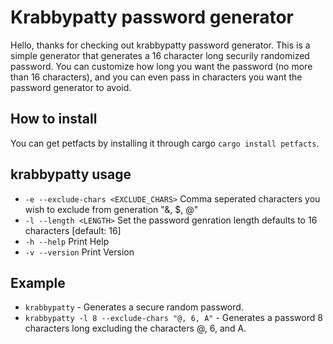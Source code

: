 # Krabbypatty password generator
Hello, thanks for checking out krabbypatty password generator.  This is a simple generator that generates a 16 character long securily randomized password.  You can customize how long you want the password (no more than 16 characters), and you can even pass in characters you want the password generator to avoid.

## How to install
You can get petfacts by installing it through cargo `cargo install petfacts`.

## krabbypatty usage
* `-e --exclude-chars <EXCLUDE_CHARS>` Comma seperated characters you wish to exclude from generation "&, $, @"
* `-l --length <LENGTH>` Set the password genration length defaults to 16 characters [default: 16]
* `-h --help` Print Help
* `-v --version` Print Version

## Example
* `krabbypatty` - Generates a secure random password.
* `krabbypatty -l 8 --exclude-chars "@, 6, A"` - Generates a password 8 characters long excluding the characters @, 6, and A.
